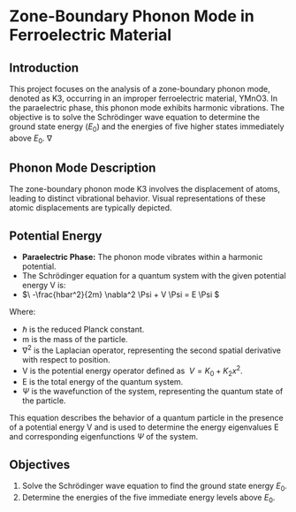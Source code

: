 # Zone-Boundary Phonon Mode in Ferroelectric Material

## Introduction
This project focuses on the analysis of a zone-boundary phonon mode, denoted as K3, occurring in an improper ferroelectric material, YMnO3. In the paraelectric phase, this phonon mode exhibits harmonic vibrations. The objective is to solve the Schrödinger wave equation to determine the ground state energy ($E_0$) and the energies of five higher states immediately above $E_0$. $\nabla$

## Phonon Mode Description
The zone-boundary phonon mode K3 involves the displacement of atoms, leading to distinct vibrational behavior. Visual representations of these atomic displacements are typically depicted.

## Potential Energy
- **Paraelectric Phase:** The phonon mode vibrates within a harmonic potential.
- The Schrödinger equation for a quantum system with the given potential energy V is:
- $\ -\frac{hbar^2}{2m} \nabla^2 \Psi + V \Psi = E \Psi $

Where:
- $\hbar$ is the reduced Planck constant.
- m is the mass of the particle.
- $\nabla^2$ is the Laplacian operator, representing the second spatial derivative with respect to position.
- V is the potential energy operator defined as $\ V = K_0 + K_2x^2$.
- E is the total energy of the quantum system.
- $\Psi$ is the wavefunction of the system, representing the quantum state of the particle.

This equation describes the behavior of a quantum particle in the presence of a potential energy V and is used to determine the energy eigenvalues E and corresponding eigenfunctions $\Psi$ of the system.


## Objectives
1. Solve the Schrödinger wave equation to find the ground state energy $E_0$.
2. Determine the energies of the five immediate energy levels above $E_0$.
